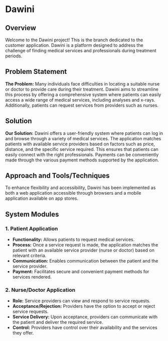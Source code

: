# Dawini

## Overview

Welcome to the Dawini project! This is the branch dedicated to the customer application. Dawini is a platform designed to address the challenge of finding medical services and professionals during treatment periods.

## Problem Statement

**The Problem:** Many individuals face difficulties in locating a suitable nurse or doctor to provide care during their treatment. Dawini aims to streamline this process by offering a comprehensive system where patients can easily access a wide range of medical services, including analyses and x-rays. Additionally, patients can request services from providers such as nurses.

## Solution

**Our Solution:** Dawini offers a user-friendly system where patients can log in and browse through a variety of medical services. The application matches patients with available service providers based on factors such as price, distance, and the specific service required. This ensures that patients can easily connect with the right professionals. Payments can be conveniently made through the various payment methods supported by the application.

## Approach and Tools/Techniques

To enhance flexibility and accessibility, Dawini has been implemented as both a web application accessible through browsers and a mobile application available on app stores.

## System Modules

### 1. Patient Application

- **Functionality:** Allows patients to request medical services.
- **Process:** Once a service request is made, the application matches the patient with an available service provider (nurse or doctor) based on relevant criteria.
- **Communication:** Enables communication between the patient and the service provider.
- **Payment:** Facilitates secure and convenient payment methods for services rendered.

### 2. Nurse/Doctor Application

- **Role:** Service providers can view and respond to service requests.
- **Acceptance/Rejection:** Providers have the option to accept or reject service requests.
- **Service Delivery:** Upon acceptance, providers can communicate with the patient and deliver the required service.
- **Control:** Providers have control over their availability and the services they offer.

